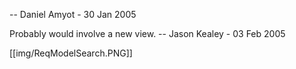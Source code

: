 -- Daniel Amyot - 30 Jan 2005

Probably would involve a new view. -- Jason Kealey - 03 Feb 2005 

[[img/ReqModelSearch.PNG]]